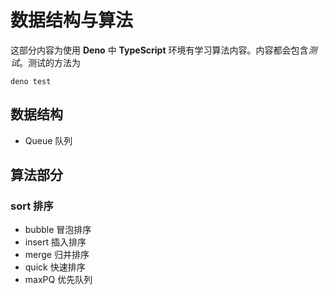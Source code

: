 # 数据结构与算法

这部分内容为使用 **Deno** 中 **TypeScript** 环境有学习算法内容。内容都会包含*测试*。测试的方法为

```shell script
deno test
```

## 数据结构

- Queue 队列

## 算法部分

### sort 排序

- bubble 冒泡排序
- insert 插入排序
- merge 归并排序
- quick 快速排序
- maxPQ 优先队列
